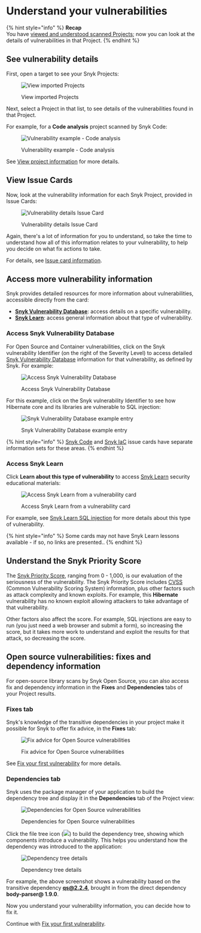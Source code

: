 # Understand your vulnerabilities

{% hint style="info" %}
**Recap**\
You have [viewed and understood scanned Projects](view-your-first-snyk-projects.md); now you can look at the details of vulnerabilities in that Project.
{% endhint %}

## **See vulnerability details**

First, open a target to see your Snyk Projects:

<figure><img src="../../.gitbook/assets/image (354).png" alt="View imported Projects"><figcaption><p>View imported Projects</p></figcaption></figure>

Next, select a Project in that list, to see details of the vulnerabilities found in that Project.

For example, for a **Code analysis** project scanned by Snyk Code:

<figure><img src="../../.gitbook/assets/image (149) (1) (1) (2).png" alt="Vulnerability example - Code analysis"><figcaption><p>Vulnerability example - Code analysis</p></figcaption></figure>

See [View project information](../../snyk-admin/snyk-projects/view-project-information.md) for more details.

## View Issue Cards

Now, look at the vulnerability information for each Snyk Project, provided in Issue Cards:

<figure><img src="../../.gitbook/assets/image (101) (2).png" alt="Vulnerability details Issue Card"><figcaption><p>Vulnerability details Issue Card</p></figcaption></figure>

Again, there's a lot of information for you to understand, so take the time to understand how all of this information relates to your vulnerability, to help you decide on what fix actions to take.

For details, see [Issue card information](../../snyk-admin/snyk-projects/issue-card-information.md).

## Access more vulnerability information

Snyk provides detailed resources for more information about vulnerabilities, accessible directly from the card:

* [**Snyk Vulnerability Database**](../../scan-using-snyk/snyk-open-source/manage-vulnerabilities/snyk-vulnerability-database.md): access details on a specific vulnerability.
* [**Snyk Learn**](../../getting-started/snyk-learn.md): access general information about that type of vulnerability.

### Access Snyk Vulnerability Database

For Open Source and Container vulnerabilities, click on the Snyk vulnerability Identifier (on the right of the Severity Level) to access detailed [Snyk Vulnerability Database](../../scan-using-snyk/snyk-open-source/manage-vulnerabilities/snyk-vulnerability-database.md) information for that vulnerability, as defined by Snyk. For example:

<figure><img src="../../.gitbook/assets/image (174) (1) (1) (1) (1) (1) (1) (1) (1) (1) (1) (1) (1) (1) (2) (1).png" alt="Access Snyk Vulnerability Database"><figcaption><p>Access Snyk Vulnerability Database</p></figcaption></figure>

For this example, click on the Snyk vulnerability Identifier to see how Hibernate core and its libraries are vulnerable to SQL injection:

<figure><img src="../../.gitbook/assets/image (149) (1) (1) (1) (1) (1) (1) (1) (1) (1) (2) (2).png" alt="Snyk Vulnerability Database example entry"><figcaption><p>Snyk Vulnerability Database example entry</p></figcaption></figure>

{% hint style="info" %}
[Snyk Code](../../scan-using-snyk/snyk-code/) and [Snyk IaC](../../scan-using-snyk/scan-infrastructure/scan-your-iac-source-code/) issue cards have separate information sets for these areas.
{% endhint %}

### Access Snyk Learn

Click **Learn about this type of vulnerability** to access [Snyk Learn](https://learn.snyk.io/) security educational materials:

<figure><img src="../../.gitbook/assets/image (119) (1).png" alt="Access Snyk Learn from a vulnerability card"><figcaption><p>Access Snyk Learn from a vulnerability card</p></figcaption></figure>

For example, see [Snyk Learn SQL injection](https://learn.snyk.io/lessons/sql-injection/javascript/) for more details about this type of vulnerability.

{% hint style="info" %}
Some cards may not have Snyk Learn lessons available - if so, no links are presented..
{% endhint %}

## Understand the Snyk Priority Score

The [Snyk Priority Score](../../scan-using-snyk/find-and-manage-priority-issues/priority-score.md), ranging from 0 - 1,000, is our evaluation of the seriousness of the vulnerability. The Snyk Priority Score includes [CVSS](https://www.first.org/cvss/calculator/3.1) (Common Vulnerability Scoring System) information, plus other factors such as attack complexity and known exploits. For example, this **Hibernate** vulnerability has no known exploit allowing attackers to take advantage of that vulnerability.

Other factors also affect the score. For example, SQL injections are easy to run (you just need a web browser and submit a form), so increasing the score, but it takes more work to understand and exploit the results for that attack, so decreasing the score.

## Open source vulnerabilities: fixes and dependency information

For open-source library scans by Snyk Open Source, you can also access fix and dependency information in the **Fixes** and **Dependencies** tabs of your Project results.

### Fixes tab

Snyk's knowledge of the transitive dependencies in your project make it possible for Snyk to offer fix advice, in the **Fixes** tab:

<figure><img src="../../.gitbook/assets/Screenshot 2021-10-19 at 11.57.07.png" alt="Fix advice for Open Source vulnerabilities"><figcaption><p>Fix advice for Open Source vulnerabilities</p></figcaption></figure>

See [Fix your first vulnerability](fix-your-first-vulnerability.md) for more details.

### Dependencies tab

Snyk uses the package manager of your application to build the dependency tree and display it in the **Dependencies** tab of the Project view:

<figure><img src="../../.gitbook/assets/image (119) (1) (1).png" alt="Dependencies for Open Source vulnerabilities"><figcaption><p>Dependencies for Open Source vulnerabilities</p></figcaption></figure>

Click the file tree icon (![](<../../.gitbook/assets/image (201) (1) (1) (1) (1) (1) (1) (2).png>)) to build the dependency tree, showing which components introduce a vulnerability. This helps you understand how the dependency was introduced to the application:

<figure><img src="../../.gitbook/assets/image23 (1) (1).png" alt="Dependency tree details"><figcaption><p>Dependency tree details</p></figcaption></figure>

For example, the above screenshot shows a vulnerability based on the transitive dependency **qs@2.2.4**, brought in from the direct dependency **body-parser@ 1.9.0**.

Now you understand your vulnerability information, you can decide how to fix it.

Continue with [Fix your first vulnerability](fix-your-first-vulnerability.md).
